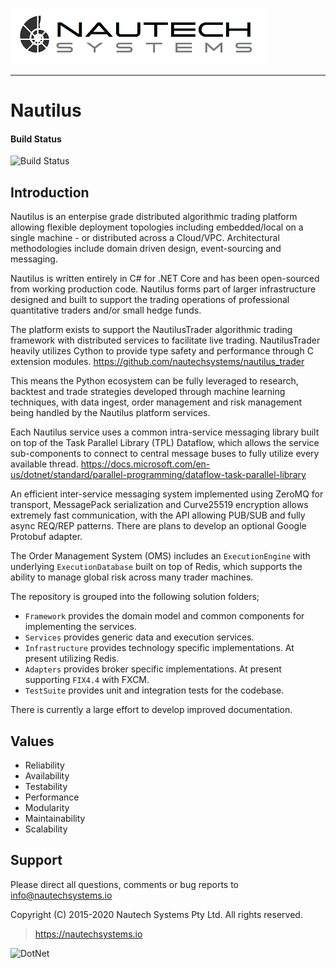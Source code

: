 ![Nautech Systems](https://github.com/nautechsystems/nautilus_trader/blob/master/docs/artwork/nautechsystems_logo_small.png?raw=true "logo")

----------

# Nautilus

#### Build Status

![Build Status](https://codebuild.ap-southeast-2.amazonaws.com/badges?uuid=eyJlbmNyeXB0ZWREYXRhIjoiQ0RNcmVkNnl6M2p2RURYb1RmUzlLWFlLTForVVJDb2hnTXluWVRxdENMSGlDVXZYTmtHZDlnOHhENG9tZEdibXRXeFZwRzRVNUdoMWF6U2xQN05EbDhBPSIsIml2UGFyYW1ldGVyU3BlYyI6InQ1Tkhxa0RFYldKNDAwcVIiLCJtYXRlcmlhbFNldFNlcmlhbCI6MX0%3D&branch=master)

## Introduction

Nautilus is an enterpise grade distributed algorithmic trading platform allowing flexible deployment 
topologies including embedded/local on a single machine - or distributed across a Cloud/VPC.
Architectural methodologies include domain driven design, event-sourcing and messaging.

Nautilus is written entirely in C# for .NET Core and has been open-sourced from working production code.
Nautilus forms part of larger infrastructure designed and built to support the trading operations of 
professional quantitative traders and/or small hedge funds.

The platform exists to support the NautilusTrader algorithmic trading framework with distributed services 
to facilitate live trading. NautilusTrader heavily utilizes Cython to provide type safety and performance 
through C extension modules.
https://github.com/nautechsystems/nautilus_trader

This means the Python ecosystem can be fully leveraged to research, backtest and trade strategies developed 
through machine learning techniques, with data ingest, order management and risk management
being handled by the Nautilus platform services. 

Each Nautilus service uses a common intra-service messaging library built on top of the Task Parallel Library 
(TPL) Dataflow, which allows the service sub-components to connect to central message buses to fully utilize 
every available thread.
https://docs.microsoft.com/en-us/dotnet/standard/parallel-programming/dataflow-task-parallel-library

An efficient inter-service messaging system implemented using ZeroMQ for transport, MessagePack serialization
and Curve25519 encryption allows extremely fast communication, with the API allowing PUB/SUB and 
fully async REQ/REP patterns. There are plans to develop an optional Google Protobuf adapter.

The Order Management System (OMS) includes an `ExecutionEngine` with underlying `ExecutionDatabase`
built on top of Redis, which supports the ability to manage global risk across many trader machines.

The repository is grouped into the following solution folders;
- `Framework` provides the domain model and common components for implementing the services.
- `Services` provides generic data and execution services.
- `Infrastructure` provides technology specific implementations. At present utilizing Redis.
- `Adapters` provides broker specific implementations. At present supporting `FIX4.4` with FXCM.
- `TestSuite` provides unit and integration tests for the codebase.

There is currently a large effort to develop improved documentation.

## Values
* Reliability
* Availability
* Testability
* Performance
* Modularity
* Maintainability
* Scalability

## Support
Please direct all questions, comments or bug reports to info@nautechsystems.io

Copyright (C) 2015-2020 Nautech Systems Pty Ltd. All rights reserved.

> https://nautechsystems.io

![DotNet](https://d585tldpucybw.cloudfront.net/sfimages/default-source/default-album/net-core-3_480.png?sfvrsn=42bb708c_0?raw=true "dotnet")
